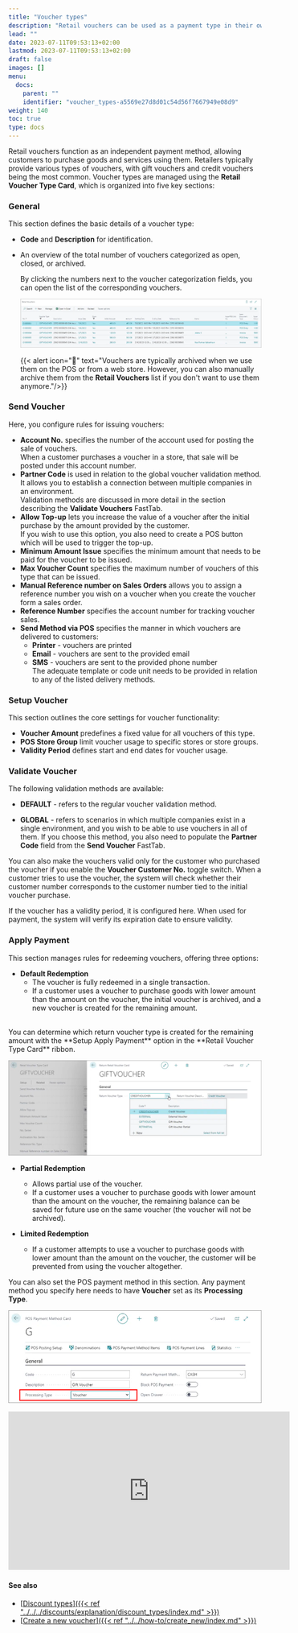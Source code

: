 ```yaml
---
title: "Voucher types"
description: "Retail vouchers can be used as a payment type in their own right, so the owner of the voucher can use them to purchase various goods and services."
lead: ""
date: 2023-07-11T09:53:13+02:00
lastmod: 2023-07-11T09:53:13+02:00
draft: false
images: []
menu:
  docs:
    parent: ""
    identifier: "voucher_types-a5569e27d8d01c54d56f7667949e08d9"
weight: 140
toc: true
type: docs
---
```


Retail vouchers function as an independent payment method, allowing customers to purchase goods and services using them. Retailers typically provide various types of vouchers, with gift vouchers and credit vouchers being the most common. Voucher types are managed using the **Retail Voucher Type Card**, which is organized into five key sections:

### General      

  This section defines the basic details of a voucher type:     

  - **Code** and **Description** for identification.
  - An overview of the total number of vouchers categorized as open, closed, or archived.      

    By clicking the numbers next to the voucher categorization fields, you can open the list of the corresponding vouchers. 

    ![open_active_vouchers](Images/open_active_vouchers.PNG)

    {{< alert icon="📝" text="Vouchers are typically archived when we use them on the POS or from a web store. However, you can also manually archive them from the <b>Retail Vouchers</b> list if you don't want to use them anymore."/>}}

### Send Voucher      

Here, you configure rules for issuing vouchers:

  - **Account No.** specifies the number of the account used for posting the sale of vouchers.       
    When a customer purchases a voucher in a store, that sale will be posted under this account number. 
  - **Partner Code** is used in relation to the global voucher validation method. It allows you to establish a connection between multiple companies in an environment.       
  Validation methods are discussed in more detail in the section describing the **Validate Vouchers** FastTab.
  - **Allow Top-up** lets you increase the value of a voucher after the initial purchase by the amount provided by the customer.      
    If you wish to use this option, you also need to create a POS button which will be used to trigger the top-up.
  - **Minimum Amount Issue** specifies the minimum amount that needs to be paid for the voucher to be issued.
  - **Max Voucher Count** specifies the maximum number of vouchers of this type that can be issued.
  - **Manual Reference number on Sales Orders** allows you to assign a reference number you wish on a voucher when you create the voucher form a sales order.
  - **Reference Number** specifies the account number for tracking voucher sales.
  - **Send Method via POS** specifies the manner in which vouchers are delivered to customers:     
    - **Printer** - vouchers are printed
    - **Email** - vouchers are sent to the provided email
    - **SMS** - vouchers are sent to the provided phone number      
    The adequate template or code unit needs to be provided in relation to any of the listed delivery methods. 

### Setup Voucher     

  This section outlines the core settings for voucher functionality:

  - **Voucher Amount** predefines a fixed value for all vouchers of this type.
  - **POS Store Group** limit voucher usage to specific stores or store groups.
  - **Validity Period** defines start and end dates for voucher usage.


### Validate Voucher     

The following validation methods are available:

- **DEFAULT** - refers to the regular voucher validation method.

- **GLOBAL** - refers to scenarios in which multiple companies exist in a single environment, and you wish to be able to use vouchers in all of them. If you choose this method, you also need to populate the **Partner Code** field from the **Send Voucher** FastTab.

You can also make the vouchers valid only for the customer who purchased the voucher if you enable the **Voucher Customer No.** toggle switch. When a customer tries to use the voucher, the system will check whether their customer number corresponds to the customer number tied to the initial voucher purchase. 

If the voucher has a validity period, it is configured here. When used for payment, the system will verify its expiration date to ensure validity.


### Apply Payment      

This section manages rules for redeeming vouchers, offering three options:

  - **Default Redemption**      
    - The voucher is fully redeemed in a single transaction. 
    - If a customer uses a voucher to purchase goods with lower amount than the amount on the voucher, the initial voucher is archived, and a new voucher is created for the remaining amount.       
  </br>
    You can determine which return voucher type is created for the remaining amount with the **Setup Apply Payment** option in the **Retail Voucher Type Card** ribbon.     

  ![return_voucher](Images/return_voucher.PNG)

  - **Partial Redemption**       
    - Allows partial use of the voucher. 
    - If a customer uses a voucher to purchase goods with lower amount than the amount on the voucher, the remaining balance can be saved for future use on the same voucher (the voucher will not be archived).

  - **Limited Redemption**
    - If a customer attempts to use a voucher to purchase goods with lower amount than the amount on the voucher, the customer will be prevented from using the voucher altogether.

You can also set the POS payment method in this section. Any payment method you specify here needs to have **Voucher** set as its **Processing Type**.

  ![voucher_processing_type](Images/voucher_processing_type.PNG)

<iframe width="560" height="315" src="https://www.youtube.com/embed/ZPpyT5wZDhc" title="YouTube video player" frameborder="0" allow="accelerometer; autoplay; clipboard-write; encrypted-media; gyroscope; picture-in-picture; web-share" allowfullscreen></iframe>

#### See also

- [<ins>Discount types<ins>]({{< ref "../../../discounts/explanation/discount_types/index.md" >}})
- [<ins>Create a new voucher<ins>]({{< ref "../../how-to/create_new/index.md" >}})
